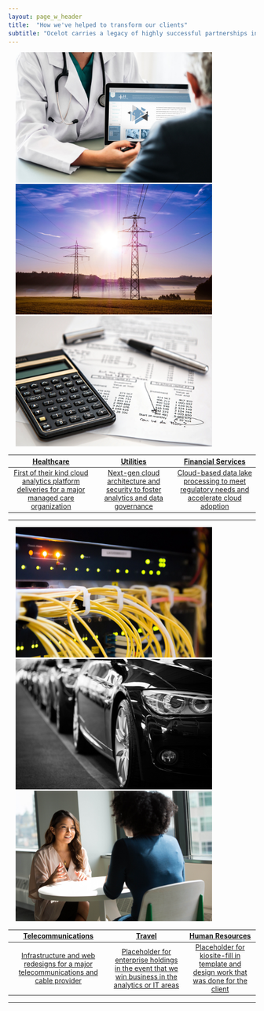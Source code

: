 ```yaml
---
layout: page_w_header
title:  "How we've helped to transform our clients"
subtitle: "Ocelot carries a legacy of highly successful partnerships in multiple industries"
---
```


<!--![Healthcare](/assets/images/health_care_6x9.jpg)-->
<a href="/client-success/healthcare.html"><img src="/assets/images/health_care_6x9.jpg" alt="Healthcare" width="400" height="265" hspace="15"/>    <a href="/client-success/utilities.html"><img src="/assets/images/utilities2-6x9.jpg" alt="Utilities" width="400" height="265" hspace="15" />    <a href="/client-success/financial_services.html"><img src="/assets/images/financials2-6x9.jpg" alt="Fin_serv" width="400" height="265" hspace="15" /> 

| [Healthcare](/client-success/healthcare.html) 												   | [Utilities](/client-success/utilities.html) 										 | [Financial Services](/client-success/financial_services.html)							 |
|:--------------------------------------------------------------------------------------------:|:-------------------------------------------------------------------------------:|:-------------------------------------------------------------------------------------:|
|First of their kind cloud analytics platform deliveries for a major managed care organization |Next-gen cloud architecture and security to foster analytics and data governance |Cloud-based data lake processing to meet regulatory needs and accelerate cloud adoption|

---
<!--![Healthcare](/assets/images/health_care_6x9.jpg)-->
<a href="/client-success/telecom.html"><img src="/assets/images/telecom-6x9.jpg" alt="Telecom" width="400" height="265" hspace="15"/>    <a href="/client-success/travel.html"><img src="/assets/images/travel-6x9.jpg" alt="Travel" width="400" height="265" hspace="15" />    <a href="/client-success/hr.html"><img src="/assets/images/hr.jpg" alt="HR" width="400" height="265" hspace="15" /> 

| [Telecommunications](/client-success/telecom.html) 							| [Travel](/client-success/travel.html)															    | [Human Resources](/client-success/hr.html) 											  |
|:-------------------------------------------------------------------------:|:-------------------------------------------------------------------------------------------------:|:-----------------------------------------------------------------------------------:|
|Infrastructure and web redesigns for a major telecommunications and cable provider |Placeholder for enterprise holdings in the event that we win business in the analytics or IT areas |Placeholder for kiosite-fill in template and design work that was done for the client|
		
---
